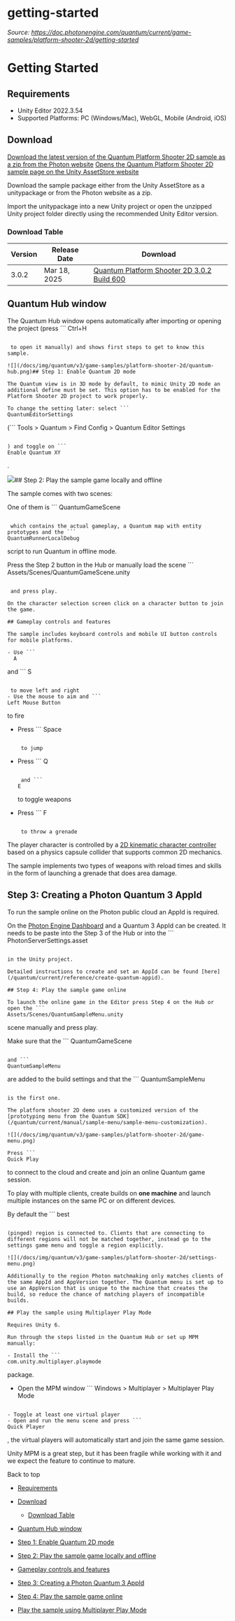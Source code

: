 # getting-started

_Source: https://doc.photonengine.com/quantum/current/game-samples/platform-shooter-2d/getting-started_

# Getting Started

## Requirements

- Unity Editor 2022.3.54
- Supported Platforms: PC (Windows/Mac), WebGL, Mobile (Android, iOS)

## Download

[Download the latest version of the Quantum Platform Shooter 2D sample as a zip from the Photon website](https://dashboard.photonengine.com/download/quantum/quantum-platform-shooter-2d-3.0.1.zip) [Opens the Quantum Platform Shooter 2D sample page on the Unity AssetStore website](https://assetstore.unity.com/packages/templates/tutorials/platform-shooter-2d-photon-quantum-304226)

Download the sample package either from the Unity AssetStore as a unitypackage or from the Photon website as a zip.

Import the unitypackage into a new Unity project or open the unzipped Unity project folder directly using the recommended Unity Editor version.

### Download Table

| Version | Release Date | Download |
| --- | --- | --- |
| 3.0.2 | Mar 18, 2025 | [Quantum Platform Shooter 2D 3.0.2 Build 600](https://dashboard.photonengine.com/download/quantum/quantum-platform-shooter-2d-3.0.2.zip) |

## Quantum Hub window

The Quantum Hub window opens automatically after importing or opening the project (press ```
Ctrl+H
```

 to open it manually) and shows first steps to get to know this sample.

![](/docs/img/quantum/v3/game-samples/platform-shooter-2d/quantum-hub.png)## Step 1: Enable Quantum 2D mode

The Quantum view is in 3D mode by default, to mimic Unity 2D mode an additional define must be set. This option has to be enabled for the Platform Shooter 2D project to work properly.

To change the setting later: select ```
QuantumEditorSettings
```

(```
Tools > Quantum > Find Config > Quantum Editor Settings
```

) and toggle on ```
Enable Quantum XY
```

.

![](/docs/img/quantum/v3/game-samples/platform-shooter-2d/editor-settings.png)## Step 2: Play the sample game locally and offline

The sample comes with two scenes:

One of them is ```
QuantumGameScene
```

 which contains the actual gameplay, a Quantum map with entity prototypes and the ```
QuantumRunnerLocalDebug
```

script to run Quantum in offline mode.

Press the Step 2 button in the Hub or manually load the scene ```
Assets/Scenes/QuantumGameScene.unity
```

 and press play.

On the character selection screen click on a character button to join the game.

## Gameplay controls and features

The sample includes keyboard controls and mobile UI button controls for mobile platforms.

- Use ```
  A
  ```

   and ```
  S
  ```

   to move left and right
- Use the mouse to aim and ```
  Left Mouse Button
  ```

   to fire
- Press ```
  Space
  ```

   to jump
- Press ```
  Q
  ```

   and ```
  E
  ```

   to toggle weapons
- Press ```
  F
  ```

   to throw a grenade

The player character is controlled by a [2D kinematic character controller](/quantum/current/game-samples/platform-shooter-2d/further-steps#new-2d-kinematic-character-controller) based on a physics capsule collider that supports common 2D mechanics.

The sample implements two types of weapons with reload times and skills in the form of launching a grenade that does area damage.

## Step 3: Creating a Photon Quantum 3 AppId

To run the sample online on the Photon public cloud an AppId is required.

On the [Photon Engine Dashboard](https://dashboard.photonengine.com) and a Quantum 3 AppId can be created. It needs to be paste into the Step 3 of the Hub or into the ```
PhotonServerSettings.asset
```

in the Unity project.

Detailed instructions to create and set an AppId can be found [here](/quantum/current/reference/create-quantum-appid).

## Step 4: Play the sample game online

To launch the online game in the Editor press Step 4 on the Hub or open the ```
Assets/Scenes/QuantumSampleMenu.unity
```

 scene manually and press play.

Make sure that the ```
QuantumGameScene
```

and ```
QuantumSampleMenu
```

are added to the build settings and that the ```
QuantumSampleMenu
```

is the first one.

The platform shooter 2D demo uses a customized version of the [prototyping menu from the Quantum SDK](/quantum/current/manual/sample-menu/sample-menu-customization).

![](/docs/img/quantum/v3/game-samples/platform-shooter-2d/game-menu.png)

Press ```
Quick Play
```

 to connect to the cloud and create and join an online Quantum game session.

To play with multiple clients, create builds on **one machine** and launch multiple instances on the same PC or on different devices.

By default the ```
best
```

(pinged) region is connected to. Clients that are connecting to different regions will not be matched together, instead go to the settings game menu and toggle a region explicitly.

![](/docs/img/quantum/v3/game-samples/platform-shooter-2d/settings-menu.png)

Additionally to the region Photon matchmaking only matches clients of the same AppId and AppVersion together. The Quantum menu is set up to use an AppVersion that is unique to the machine that creates the build, so reduce the chance of matching players of incompatible builds.

## Play the sample using Multiplayer Play Mode

Requires Unity 6.

Run through the steps listed in the Quantum Hub or set up MPM manually:

- Install the ```
com.unity.multiplayer.playmode
```

package.
- Open the MPM window ```
Windows > Multiplayer > Multiplayer Play Mode
```

- Toggle at least one virtual player
- Open and run the menu scene and press ```
Quick Player
```

, the virtual players will automatically start and join the same game session.

Unity MPM is a great step, but it has been fragile while working with it and we expect the feature to continue to mature.

Back to top

- [Requirements](#requirements)
- [Download](#download)

  - [Download Table](#download-table)

- [Quantum Hub window](#quantum-hub-window)
- [Step 1: Enable Quantum 2D mode](#step-1-enable-quantum-2d-mode)
- [Step 2: Play the sample game locally and offline](#step-2-play-the-sample-game-locally-and-offline)
- [Gameplay controls and features](#gameplay-controls-and-features)
- [Step 3: Creating a Photon Quantum 3 AppId](#step-3-creating-a-photon-quantum-3-appid)
- [Step 4: Play the sample game online](#step-4-play-the-sample-game-online)
- [Play the sample using Multiplayer Play Mode](#play-the-sample-using-multiplayer-play-mode)
